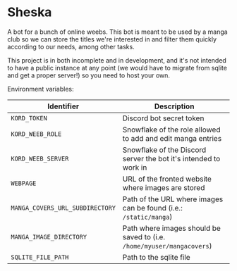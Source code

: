 # Sheska
A bot for a bunch of online weebs. This bot is meant to be used by a manga club so we can store the titles we're interested in and filter them quickly according to our needs, among other tasks.

This project is in both incomplete and in development, and it's not intended to have a public instance at any point (we would have to migrate from sqlite and get a proper server!) so you need to host your own.

Environment variables:

| Identifier                      | Description                                                            |
| ------------------------------- | ---------------------------------------------------------------------- |
| `KORD_TOKEN`                    | Discord bot secret token                                               |
| `KORD_WEEB_ROLE`                | Snowflake of the role allowed to add and edit manga entries            |
| `KORD_WEEB_SERVER`              | Snowflake of the Discord server the bot it's intended to work in       |
| `WEBPAGE`                       | URL of the fronted website where images are stored                     |
| `MANGA_COVERS_URL_SUBDIRECTORY` | Path of the URL where images can be found (i.e.: `/static/manga`)      |
| `MANGA_IMAGE_DIRECTORY`         | Path where images should be saved to (i.e. `/home/myuser/mangacovers`) |
| `SQLITE_FILE_PATH`              | Path to the sqlite file                                                |
